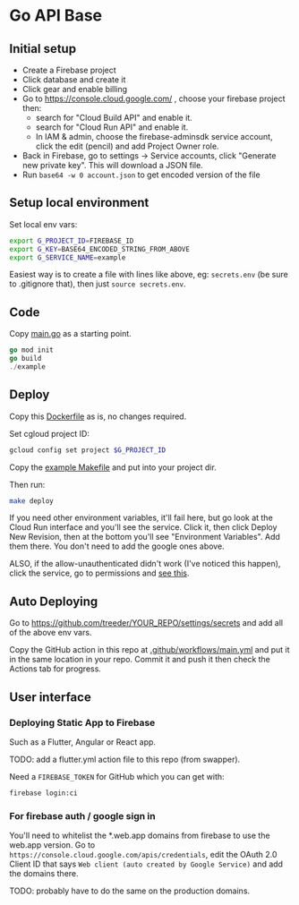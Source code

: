 # Go API Base

## Initial setup

* Create a Firebase project
* Click database and create it
* Click gear and enable billing
* Go to https://console.cloud.google.com/ , choose your firebase project then:
  * search for "Cloud Build API" and enable it.
  * search for "Cloud Run API" and enable it.
  * In IAM & admin, choose the firebase-adminsdk service account, click the edit (pencil) and add Project Owner role.
* Back in Firebase, go to settings -> Service accounts, click "Generate new private key". This will download a JSON file. 
* Run `base64 -w 0 account.json` to get encoded version of the file

## Setup local environment

Set local env vars:

```sh
export G_PROJECT_ID=FIREBASE_ID
export G_KEY=BASE64_ENCODED_STRING_FROM_ABOVE
export G_SERVICE_NAME=example
```

Easiest way is to create a file with lines like above, eg: `secrets.env` (be sure to .gitignore that), then 
just `source secrets.env`. 

## Code

Copy [main.go](example/main.go) as a starting point.

```go
go mod init
go build
./example
```

## Deploy

Copy this [Dockerfile](example/Dockerfile) as is, no changes required.

Set cgloud project ID:

```sh
gcloud config set project $G_PROJECT_ID
```

Copy the [example Makefile](example/Makefile) and put into your project dir.

Then run:

```sh
make deploy
```

If you need other environment variables, it'll fail here, but go look at the Cloud Run interface and you'll see the service. Click it, then click Deploy New Revision, then at the bottom you'll see "Environment Variables". Add them there. You don't need to add the google ones above. 

ALSO, if the allow-unauthenticated didn't work (I've noticed this happen), click the service, go to permissions and [see this](https://cloud.google.com/run/docs/securing/managing-access?authuser=1&_ga=2.204426711.-650445000.1578069338#making_a_service_public).

## Auto Deploying

Go to https://github.com/treeder/YOUR_REPO/settings/secrets and add all of the above env vars.

Copy the GitHub action in this repo at [.github/workflows/main.yml](.github/worksflows/main.yml) and put
it in the same location in your repo. Commit it and push it then check the Actions tab for progress.

## User interface

### Deploying Static App to Firebase

Such as a Flutter, Angular or React app.

TODO: add a flutter.yml action file to this repo (from swapper). 

Need a `FIREBASE_TOKEN` for GitHub which you can get with:

```sh
firebase login:ci
```

### For firebase auth / google sign in

You'll need to whitelist the \*.web.app domains from firebase to use the web.app version. Go to `https://console.cloud.google.com/apis/credentials`, edit the OAuth 2.0 Client ID that says `Web client (auto created by Google Service)` and add the domains there. 

TODO: probably have to do the same on the production domains.

